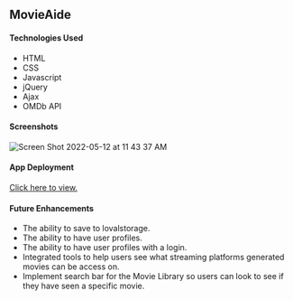 <h2>MovieAide</h2>


<h4>Technologies Used</h4>

  <ul>
    <li>HTML</li>
    <li>CSS</li>
    <li>Javascript</li>
    <li>jQuery</li>
    <li>Ajax</li>
    <li>OMDb API</li>
    </ul>
   
  <h4>Screenshots</h4>
  
![Screen Shot 2022-05-12 at 11 43 37 AM](https://user-images.githubusercontent.com/103898057/168126882-72af1322-f046-46c7-bf56-d1cc5e56dd57.png)

  
  
  
  
  
  <h4>App Deployment</h4>
<a href="https://movieaide.netlify.app/">Click here to view.</a>
  
  
  <h4>Future Enhancements</h4>
  
  <ul>
    <li>The ability to save to lovalstorage.</li>
    <li>The ability to have user profiles.</li>
    <li>The ability to have user profiles with a login.</li>
    <li>Integrated tools to help users see what streaming platforms generated movies can be access on.</li>
    <li>Implement search bar for the Movie Library so users can look to see if they have seen a specific movie.</li>
    
 
    
  
  
    
